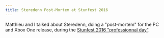 ```yaml
---
title: Steredenn Post-Mortem at Stunfest 2016
---
```


Matthieu and I talked about Steredenn, doing a "post-mortem" for the PC and Xbox One release, during the [Stunfest 2016 "professionnal day"](http://www.atlangames.com/actualites/evenement/stunfest-2016-indie-games/).
